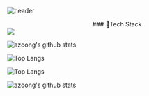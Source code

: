 
![header](https://capsule-render.vercel.app/api?type=wave&color=auto&height=300&section=header&text=capsule%20render&fontSize=90)

<div align="center">
  ### 🌟Tech Stack
</div>

<img src="https://img.shields.io/badge/HTML-E34F26?style=flat-square&logo=HTML5&logoColor=white"/>




![azoong's github stats](https://github-readme-stats.vercel.app/api?username=azoong&show_icons=true&theme=tokyonight)

![Top Langs](https://github-readme-stats.vercel.app/api/top-langs/?username=azoong&layout=compact&theme=tokyonight)



![Top Langs](https://github-readme-stats.vercel.app/api/top-langs/?username=azoong&layout=compact&theme=tokyonight)

![azoong's github stats](https://github-readme-stats.vercel.app/api?username=azoong&show_icons=true&theme=tokyonight)

